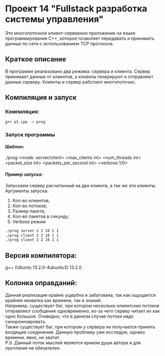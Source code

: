 # Проект 14 "Fullstack разработка системы управления"

Это многопоточное клиент-серверное приложение на языке программирования C++, которое позволяет передавать и принимать данные по сети с использованием TCP протокола.

## Краткое описание

В программе реализовано два режима: сервера и клиента. Сервер принимает данные от клиентов, а клиенты генерируют и отправляют данные серверу. Клиенты и сервер работают многопоточно.

## Компиляция и запуск

### Компиляция:

```bash
g++ p1.cpp -o prog
```

### Запуск программы

#### Шаблон:

./prog <mode: server/client> <max_clients int> <num_threads int> <packet_size int> <packets_per_second int> <verbose 1/0>

#### Пример запуска:

Запускаем сервер расчитанный на два клиента, а так же эти клиенты.<br>
Аргументы запуска:
1. Кол-во клиентов;
2. Кол-во потоков;
3. Размер пакета;
4. Кол-во пакетов в секунду;
5. Verbose режим

```bash
./prog server 2 2 16 1 1
./prog client 2 2 16 1 1
./prog client 2 2 16 1 1
```

## Версия компилятора:

g++ (Ubuntu 13.2.0-4ubuntu3) 13.2.0

## Колонка оправданий:

Данная реализация крайне ущербна и забагована, так как ощущается крайняя нехватка как времени, так и знаний.<br> Например, существует баг, при котором несколько клиентских потоков отправляют сообщение одновременно, из-за чего сервер читает их как одно большое. Очевидно, что в данном случае потоки надо синхронизировать.<br>
Также существует баг, при котором у сервера не получается принять входящие соединения. Данную проблему уже исследую, однако времени, явно, не хватит.<br>
P.S. Данный поток мыслей является криком души автора и для прочтения не обязателен.

